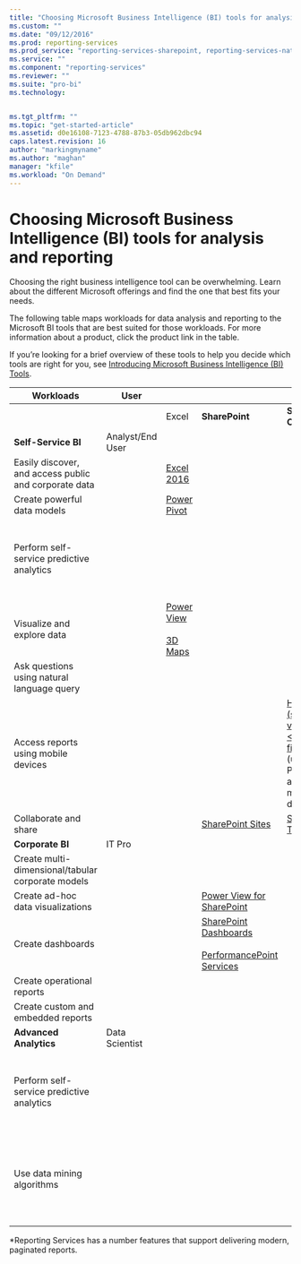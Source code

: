 ```yaml
---
title: "Choosing Microsoft Business Intelligence (BI) tools for analysis and reporting | Microsoft Docs"
ms.custom: ""
ms.date: "09/12/2016"
ms.prod: reporting-services
ms.prod_service: "reporting-services-sharepoint, reporting-services-native"
ms.service: ""
ms.component: "reporting-services"
ms.reviewer: ""
ms.suite: "pro-bi"
ms.technology: 


ms.tgt_pltfrm: ""
ms.topic: "get-started-article"
ms.assetid: d0e16108-7123-4788-87b3-05db962dbc94
caps.latest.revision: 16
author: "markingmyname"
ms.author: "maghan"
manager: "kfile"
ms.workload: "On Demand"
---
```

# Choosing Microsoft Business Intelligence (BI) tools for analysis and reporting
Choosing the right business intelligence tool can be overwhelming. Learn about the different Microsoft offerings and find the one that best fits your needs.

The following table maps workloads for data analysis and reporting to the Microsoft BI tools that are best suited for those workloads. For more information about a product, click the product link in the table.  
  
 If you’re looking for a brief overview of these tools to help you decide which tools are right for you, see [Introducing Microsoft Business Intelligence (BI) Tools](http://msdn.microsoft.com/library/dn655131.aspx).  
  
|Workloads|User|||BI Tools|||  
|---------------|----------|-|-|--------------|-|-|  
|||Excel|**SharePoint**|**SharePoint Online**|**Power BI**|**SQL Server**|  
|**Self-Service BI**|Analyst/End User||||||  
|Easily discover, and access public and corporate data||[Excel 2016](https://support.office.com/article/What-s-new-in-Excel-2016-for-Windows-5fdb9208-ff33-45b6-9e08-1f5cdb3a6c73?ui=en-US&rs=en-US&ad=US)|||[Azure Data Catalog](https://azure.microsoft.com/services/data-catalog/)||  
|Create powerful data models||[Power Pivot](https://support.office.com/article/Power-Pivot-Overview-and-Learning-f9001958-7901-4caa-ad80-028a6d2432ed?ui=en-US&rs=en-US&ad=US)|||[Power BI Desktop](https://powerbi.microsoft.com/documentation/powerbi-desktop-get-the-desktop/)||  
|Perform self-service predictive analytics||||||[Data Mining Add-Ins for Excel](http://msdn.microsoft.com/library/dn282385.aspx) (Excel 2016 supported)|  
|Visualize and explore data||[Power View](https://support.office.com/article/Power-View-Explore-visualize-and-present-your-data-98268d31-97e2-42aa-a52b-a68cf460472e)<br /><br /> [3D Maps](https://support.office.com/article/Visualize-your-data-in-3D-Maps-ce6b1d5c-4602-4dae-b487-91ec0268e75d)|||[Power BI Desktop](https://powerbi.microsoft.com/documentation/powerbi-desktop-get-the-desktop/)||  
|Ask questions using natural language query|||||[Q & A](https://powerbi.microsoft.com/documentation/powerbi-service-q-and-a/)||  
|Access reports using mobile devices||||[HTML 5 (supports viewing <10MB files)](create-deploy-and-manage-mobile-and-paginated-reports.md)<br/>(using the Power BI apps for mobile devices)|  
|Collaborate and share|||[SharePoint Sites](http://go.microsoft.com/fwlink/?LinkId=391849)|[SharePoint Team Sites](http://go.microsoft.com/fwlink/?LinkId=391850)|||  
|**Corporate BI**|IT Pro||||||  
|Create multi-dimensional/tabular corporate models||||||[Analysis Services](../analysis-services/analysis-services.md)|  
|Create ad-hoc data visualizations|||[Power View for SharePoint](http://go.microsoft.com/fwlink/?LinkId=391858)||||  
|Create dashboards|||[SharePoint Dashboards](http://go.microsoft.com/fwlink/?LinkId=391859)<br /><br /> [PerformancePoint Services](http://technet.microsoft.com/library/ee424392.aspx)||[Dashboards in Power BI](https://powerbi.microsoft.com/documentation/powerbi-service-dashboards/)||  
|Create operational reports||||||*[Reporting Services](create-deploy-and-manage-mobile-and-paginated-reports.md)|  
|Create custom and embedded reports|||||[Power BI Embedded](create-deploy-and-manage-mobile-and-paginated-reports.md)|  
|**Advanced Analytics**|Data Scientist||||||  
|Perform self-service predictive analytics||||||[Data Mining Add-Ins for Excel](http://msdn.microsoft.com/library/dn282385.aspx) (Excel 2016 supported)|  
|Use data mining algorithms||||||[Data Mining in Analysis Services](../analysis-services/data-mining/data-mining-ssas.md)<br/><br/>[SQL Server R Services](https://msdn.microsoft.com/library/mt604845.aspx)|  
  
 *Reporting Services has a number features that support delivering modern, paginated reports.  
  
  
